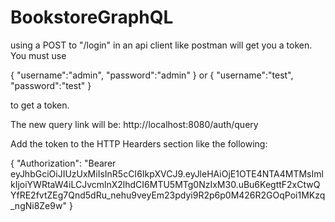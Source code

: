 # BookstoreGraphQL

using a POST to "/login" in an api client like postman will get you a token. You must use 

{
	"username":"admin",
	"password":"admin"
}
 or 
 {
	"username":"test",
	"password":"test"
}

to get a token. 

The new query link will be: http://localhost:8080/auth/query

Add the token to the HTTP Hearders section like the following:

{
  "Authorization": "Bearer eyJhbGciOiJIUzUxMiIsInR5cCI6IkpXVCJ9.eyJleHAiOjE1OTE4NTA4MTMsImlkIjoiYWRtaW4iLCJvcmlnX2lhdCI6MTU5MTg0NzIxM30.uBu6KegttF2xCtwQYfRE2fvtZEg7Qnd5dRu_nehu9veyEm23pdyi9R2p6p0M426R2GOqPoi1MKzq_ngNi8Ze9w"
}

